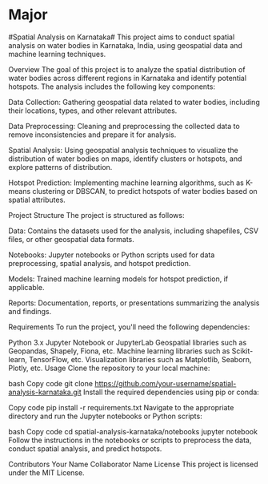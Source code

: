 # Major
#Spatial Analysis on Karnataka#
This project aims to conduct spatial analysis on water bodies in Karnataka, India, using geospatial data and machine learning techniques.

Overview
The goal of this project is to analyze the spatial distribution of water bodies across different regions in Karnataka and identify potential hotspots. The analysis includes the following key components:

Data Collection: Gathering geospatial data related to water bodies, including their locations, types, and other relevant attributes.

Data Preprocessing: Cleaning and preprocessing the collected data to remove inconsistencies and prepare it for analysis.

Spatial Analysis: Using geospatial analysis techniques to visualize the distribution of water bodies on maps, identify clusters or hotspots, and explore patterns of distribution.

Hotspot Prediction: Implementing machine learning algorithms, such as K-means clustering or DBSCAN, to predict hotspots of water bodies based on spatial attributes.

Project Structure
The project is structured as follows:

Data: Contains the datasets used for the analysis, including shapefiles, CSV files, or other geospatial data formats.

Notebooks: Jupyter notebooks or Python scripts used for data preprocessing, spatial analysis, and hotspot prediction.

Models: Trained machine learning models for hotspot prediction, if applicable.

Reports: Documentation, reports, or presentations summarizing the analysis and findings.

Requirements
To run the project, you'll need the following dependencies:

Python 3.x
Jupyter Notebook or JupyterLab
Geospatial libraries such as Geopandas, Shapely, Fiona, etc.
Machine learning libraries such as Scikit-learn, TensorFlow, etc.
Visualization libraries such as Matplotlib, Seaborn, Plotly, etc.
Usage
Clone the repository to your local machine:

bash
Copy code
git clone https://github.com/your-username/spatial-analysis-karnataka.git
Install the required dependencies using pip or conda:

Copy code
pip install -r requirements.txt
Navigate to the appropriate directory and run the Jupyter notebooks or Python scripts:

bash
Copy code
cd spatial-analysis-karnataka/notebooks
jupyter notebook
Follow the instructions in the notebooks or scripts to preprocess the data, conduct spatial analysis, and predict hotspots.

Contributors
Your Name
Collaborator Name
License
This project is licensed under the MIT License.
